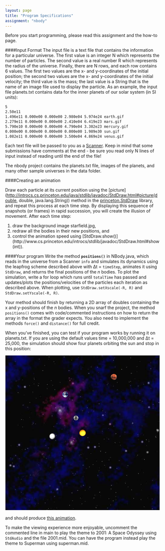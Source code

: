 ```yaml
---
layout: page
title: "Program Specifications"
assignment: "nbody"
---
```


Before you start programming, please read this assignment and the how-to page.

####Input Format
The input file is a text file that contains the information for a particular universe. The first value is an integer N which represents the number of particles. The second value is a real number R which represents the radius of the universe. Finally, there are N rows, and each row contains 6 values. The first two values are the x- and y-coordinates of the initial position; the second two values are the x- and y-coordinates of the initial velocity; the third value is the mass; the last value is a String that is the name of an image file used to display the particle. As an example, the input file planets.txt contains data for the inner planets of our solar system (in SI units):

```
5
2.50e11
1.496e11 0.000e00 0.000e00 2.980e04 5.974e24 earth.gif
2.279e11 0.000e00 0.000e00 2.410e04 6.419e23 mars.gif
5.790e10 0.000e00 0.000e00 4.790e04 3.302e23 mercury.gif
0.000e00 0.000e00 0.000e00 0.000e00 1.989e30 sun.gif
1.082e11 0.000e00 0.000e00 3.500e04 4.869e24 venus.gif
```

Each text file will be passed to you as a [Scanner](http://docs.oracle.com/javase/8/docs/api/java/util/Scanner.html). Keep in mind that some submissions have comments at the end - be sure you read only N lines of input instead of reading until the end of the file!

The nbody project contains the planets.txt file, images of the planets, and many other sample universes in the data folder.

####Creating an animation

Draw each particle at its current position using the [picture](http://introcs.cs.princeton.edu/java/stdlib/javadoc/StdDraw.html#picture(double, double, java.lang.String)) method in the [princeton.StdDraw](http://www.cs.princeton.edu/introcs/stdlib/javadoc/StdDraw.html) library, and repeat this process at each time step. By displaying this sequence of snapshots (or frames) in rapid succession, you will create the illusion of movement. After each time step:
<ol>
<li>draw the background image starfield.jpg, </li>
<li>redraw all the bodies in their new positions, and </li>
<li>control the animation speed using [StdDraw.show()](http://www.cs.princeton.edu/introcs/stdlib/javadoc/StdDraw.html#show(int)). </li>
</ol>

####Your program
Write the method **`positions()`** in NBody.java, which reads in the universe from a Scanner <code>info</code> and simulates its dynamics using the leapfrog scheme described above with Δt = `timeStep`,  animates it using <code>StdDraw</code>, and returns the final positions of the *n* bodies. To plot the simulation, write a for loop which runs until <code>totalTime</code> has passed and updates/plots the positions/velocities of the particles each iteration as described above. When plotting, use `StdDraw.setXscale(-R, R)` and `StdDraw.setYscale(-R, R)`. 

Your method should finish by returning a 2D array of doubles containing the x and y-positions of the *n* bodies. When you snarf the project, the method <code>positions()</code> comes with code/commented instructions on how to return the array in the format the grader expects. You also need to implement the methods <code>force()</code> and <code>distance()</code> for full credit.

When you’ve finished, you can test if your program works by running it on planets.txt. If you are using the default values time = 10,000,000 and Δt = 25,000, the simulation should show four planets orbiting the sun and stop in this position:

<img src = "img/planets_example.png" alt = "result">

and should produce [this animation](http://www.cs.duke.edu/courses/cps100e/spring10/assign/nbody/nbody-planets.mov).

To make the viewing experience more enjoyable, uncomment the commented line in main to play the theme to 2001: A Space Odyssey using `StdAudio` and the file 2001.mid. You can have the program instead play the theme to Superman using superman.mid. 
